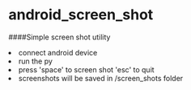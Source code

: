 # android_screen_shot

####Simple screen shot utility 

<li> connect android device  
<li> run the py 
<li> press 'space' to screen shot 'esc' to quit 
<li> screenshots will be saved in /screen_shots folder

